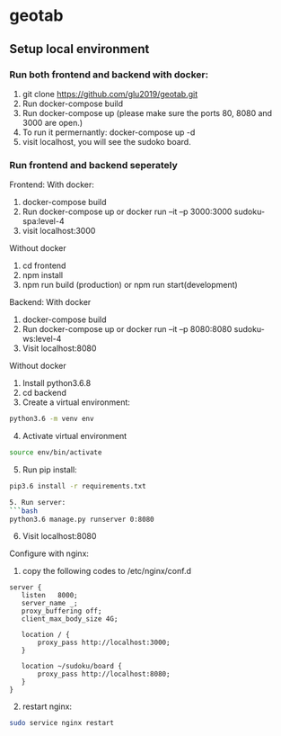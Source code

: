 # geotab

## Setup local environment

### Run both frontend and backend with docker:

1. git clone https://github.com/glu2019/geotab.git
2. Run docker-compose build
3. Run docker-compose up (please make sure the ports 80, 8080 and 3000 are open.)
4. To run it permernantly: docker-compose up -d
4. visit localhost, you will see the sudoko board. 

### Run frontend and backend seperately

Frontend:
With docker:
1. docker-compose build
2. Run docker-compose up or docker run –it –p 3000:3000 sudoku-spa:level-4
3. visit localhost:3000

Without docker
1. cd frontend
2. npm install
3. npm run build (production) or npm run start(development)

Backend:
With docker
1. docker-compose build
2. Run docker-compose up or docker run –it –p 8080:8080 sudoku-ws:level-4
3. Visit localhost:8080

Without docker
1. Install python3.6.8
2. cd backend
3. Create a virtual environment:
```bash
python3.6 -m venv env
```
4. Activate virtual environment
```bash
source env/bin/activate
```
5. Run pip install:
```bash
pip3.6 install -r requirements.txt 

5. Run server:
```bash
python3.6 manage.py runserver 0:8080
```
6. Visit localhost:8080

Configure with nginx: 
1. copy the following codes to /etc/nginx/conf.d

```
server {
   listen   8000;
   server_name _;
   proxy_buffering off;
   client_max_body_size 4G;
	
   location / {
       proxy_pass http://localhost:3000;
   }

   location ~/sudoku/board {
       proxy_pass http://localhost:8080;
   }
}
```
2. restart nginx:
```bash
sudo service nginx restart
```